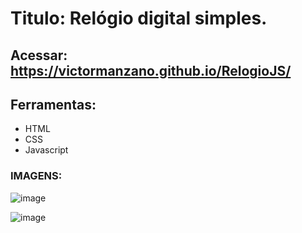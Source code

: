 # Titulo: Relógio digital simples.

## Acessar: https://victormanzano.github.io/RelogioJS/

## Ferramentas:
- HTML
- CSS
- Javascript

### IMAGENS:

![image](https://github.com/VictorManzano/RelogioJS/assets/90942242/059254e5-2afe-44fd-88ea-a50ff3225731)

![image](https://github.com/VictorManzano/RelogioJS/assets/90942242/92afac70-30ca-4b42-b0b9-8bc983fa08f3)


